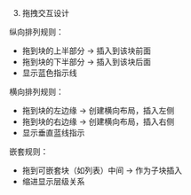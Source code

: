 
  3. 拖拽交互设计

  纵向排列规则：

  - 拖到块的上半部分 → 插入到该块前面
  - 拖到块的下半部分 → 插入到该块后面
  - 显示蓝色指示线

  横向排列规则：

  - 拖到块的左边缘 → 创建横向布局，插入左侧
  - 拖到块的右边缘 → 创建横向布局，插入右侧
  - 显示垂直蓝线指示

  嵌套规则：

  - 拖到可嵌套块（如列表）中间 → 作为子块插入
  - 缩进显示层级关系